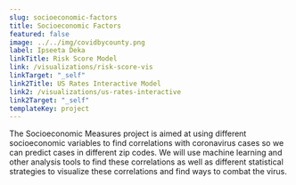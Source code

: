 ```yaml
---
slug: socioeconomic-factors
title: Socioeconomic Factors
featured: false
image: ../../img/covidbycounty.png
label: Ipseeta Deka
linkTitle: Risk Score Model
link: /visualizations/risk-score-vis
linkTarget: "_self"
link2Title: US Rates Interactive Model
link2: /visualizations/us-rates-interactive
link2Target: "_self"
templateKey: project
---
```

The Socioeconomic Measures project is aimed at using different socioeconomic variables to find correlations with coronavirus cases so we can predict cases in different zip codes. We will use machine learning and other analysis tools to find these correlations as well as different statistical strategies to visualize these correlations and find ways to combat the virus.